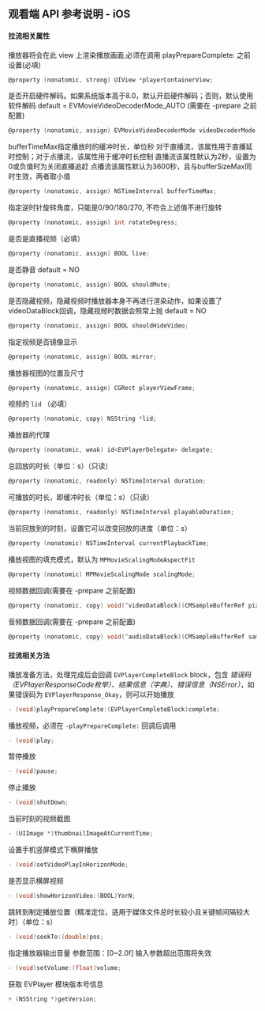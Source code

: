 ## 观看端 API 参考说明 - iOS

#### 拉流相关属性

播放器将会在此 view 上渲染播放画面,必须在调用 playPrepareComplete: 之前设置(必填)

```objective-c
@property (nonatomic, strong) UIView *playerContainerView;
```

是否开启硬件解码。如果系统版本高于8.0，默认开启硬件解码；否则，默认使用软件解码 default = EVMovieVideoDecoderMode_AUTO (需要在 -prepare 之前配置)

```objective-c
@property (nonatomic, assign) EVMovieVideoDecoderMode videoDecoderMode;
```

bufferTimeMax指定播放时的缓冲时长，单位秒
对于直播流，该属性用于直播延时控制；对于点播流，该属性用于缓冲时长控制
直播流该属性默认为2秒，设置为0或负值时为关闭直播追赶
点播流该属性默认为3600秒，且与bufferSizeMax同时生效，两者取小值

```objective-c
@property (nonatomic, assign) NSTimeInterval bufferTimeMax;
```

指定逆时针旋转角度，只能是0/90/180/270, 不符合上述值不进行旋转

```objective-c
@property (nonatomic, assign) int rotateDegress; 
```

是否是直播视频（必填）

```objective-c
@property (nonatomic, assign) BOOL live;
```

是否静音 default = NO

```objective-c
@property (nonatomic, assign) BOOL shouldMute; 
```

是否隐藏视频，隐藏视频时播放器本身不再进行渲染动作，如果设置了videoDataBlock回调，隐藏视频时数据会照常上抛 default = NO

```objective-c
@property (nonatomic, assign) BOOL shouldHideVideo;
```

指定视频是否镜像显示

```objective-c
@property (nonatomic, assign) BOOL mirror; 
```

播放器视图的位置及尺寸

```objective-c
@property (nonatomic, assign) CGRect playerViewFrame;
```

视频的 `lid` （必填）

```objective-c
@property (nonatomic, copy) NSString *lid;
```

播放器的代理

```objective-c
@property (nonatomic, weak) id<EVPlayerDelegate> delegate;
```

总回放的时长（单位：s）（只读）

```objective-c
@property (nonatomic, readonly) NSTimeInterval duration;
```

可播放的时长，即缓冲时长（单位：s）（只读）

```objective-c
@property (nonatomic, readonly) NSTimeInterval playableDuration;
```

当前回放到的时刻，设置它可以改变回放的进度（单位：s）

```objective-c
@property (nonatomic) NSTimeInterval currentPlaybackTime;
```

播放视图的填充模式，默认为 `MPMovieScalingModeAspectFit`

```objective-c
@property (nonatomic) MPMovieScalingMode scalingMode;
```

视频数据回调(需要在 -prepare 之前配置)

```objective-c
@property (nonatomic, copy) void(^videoDataBlock)(CMSampleBufferRef pixelBuffer);
```

音频数据回调(需要在 -prepare 之前配置)

```objective-c
@property (nonatomic, copy) void(^audioDataBlock)(CMSampleBufferRef sampleBuffer);
```

#### 拉流相关方法

播放准备方法，处理完成后会回调 `EVPlayerCompleteBlock` block，包含 *错误码（EVPlayerResponseCode枚举）、结果信息（字典）、错误信息（NSError）*，如果错误码为 `EVPlayerResponse_Okay`，则可以开始播放

```objective-c
- (void)playPrepareComplete:(EVPlayerCompleteBlock)complete;
```

播放视频，必须在 `-playPrepareComplete:` 回调后调用

```objective-c
- (void)play;
```

暂停播放

```objective-c
- (void)pause;
```

停止播放

```objective-c
- (void)shutDown;
```

当前时刻的视频截图

```objective-c
- (UIImage *)thumbnailImageAtCurrentTime;
```

设置手机竖屏模式下横屏播放

```objective-c
- (void)setVideoPlayInHorizonMode;
```

是否显示横屏视频

```objective-c
- (void)showHorizonVideo:(BOOL)YorN;
```

跳转到制定播放位置（精准定位，适用于媒体文件总时长较小且关键帧间隔较大时）（单位：s）

```objective-c
- (void)seekTo:(double)pos;
```

指定播放器输出音量
参数范围：[0~2.0f] 输入参数超出范围将失效

```objective-c
- (void)setVolume:(float)volume;
```

获取 EVPlayer 模块版本号信息

```objective-c
+ (NSString *)getVersion;
```


